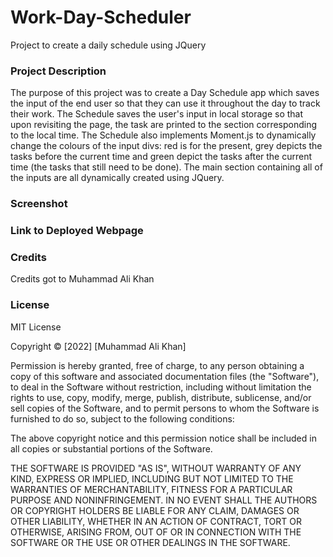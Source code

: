 # Work-Day-Scheduler

Project to create a daily schedule using JQuery

### Project Description 

The purpose of this project was to create a Day Schedule app which saves the input of the end user so that they can use it throughout the day to track their work. The Schedule saves the user's input in local storage so that upon revisiting the page, the task are printed to the section corresponding to the local time. The Schedule also implements Moment.js to dynamically change the colours of the input divs: red is for the present, grey depicts the tasks before the current time and green depict the tasks after the current time (the tasks that still need to be done). The main section containing all of the inputs are all dynamically created using JQuery. 


### Screenshot


### Link to Deployed Webpage



### Credits

Credits got to Muhammad Ali Khan

### License

MIT License

Copyright &copy; [2022] [Muhammad Ali Khan]

Permission is hereby granted, free of charge, to any person obtaining a copy of this software and associated documentation files (the "Software"), to deal in the Software without restriction, including without limitation the rights to use, copy, modify, merge, publish, distribute, sublicense, and/or sell copies of the Software, and to permit persons to whom the Software is furnished to do so, subject to the following conditions:

The above copyright notice and this permission notice shall be included in all copies or substantial portions of the Software.

THE SOFTWARE IS PROVIDED "AS IS", WITHOUT WARRANTY OF ANY KIND, EXPRESS OR IMPLIED, INCLUDING BUT NOT LIMITED TO THE WARRANTIES OF MERCHANTABILITY, FITNESS FOR A PARTICULAR PURPOSE AND NONINFRINGEMENT. IN NO EVENT SHALL THE AUTHORS OR COPYRIGHT HOLDERS BE LIABLE FOR ANY CLAIM, DAMAGES OR OTHER LIABILITY, WHETHER IN AN ACTION OF CONTRACT, TORT OR OTHERWISE, ARISING FROM, OUT OF OR IN CONNECTION WITH THE SOFTWARE OR THE USE OR OTHER DEALINGS IN THE SOFTWARE.
